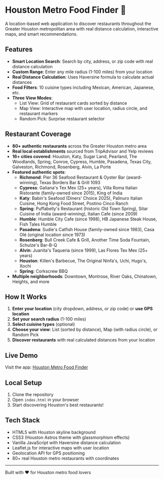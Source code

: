 # Houston Metro Food Finder 🍕

A location-based web application to discover restaurants throughout the Greater Houston metropolitan area with real distance calculation, interactive maps, and smart recommendations.

## Features
- **Smart Location Search**: Search by city, address, or zip code with real distance calculation
- **Custom Range**: Enter any mile radius (1-100 miles) from your location
- **Real Distance Calculation**: Uses Haversine formula to calculate actual distances
- **Food Filters**: 10 cuisine types including Mexican, American, Japanese, etc.
- **Three View Modes**:
  - List View: Grid of restaurant cards sorted by distance
  - Map View: Interactive map with user location, radius circle, and restaurant markers
  - Random Pick: Surprise restaurant selector

## Restaurant Coverage
- **80+ authentic restaurants** across the Greater Houston metro area
- **Real local establishments** sourced from TripAdvisor and Yelp reviews
- **16+ cities covered**: Houston, Katy, Sugar Land, Pearland, The Woodlands, Spring, Conroe, Cypress, Humble, Pasadena, Texas City, Galveston, Richmond, Rosenberg, Alvin, La Porte
- **Featured authentic spots**:
  - **Richmond**: Pier 36 Seafood Restaurant & Oyster Bar (award-winning), Texas Borders Bar & Grill 1093
  - **Cypress**: Galiana's Tex Mex (25+ years), Villa Roma Italian Ristorante (family-owned since 2015), King of India
  - **Katy**: Babin's Seafood (Diners' Choice 2025), Palinuro Italian Cuisine, Hong Kong Food Street, Postino Cinco Ranch
  - **Spring**: Puffabelly's Restaurant (historic Old Town Spring), Sitar Cuisine of India (award-winning), Italian Cafe (since 2009)
  - **Humble**: Humble City Cafe (since 1998), HB Japanese Steak House, Fish Tales Humble
  - **Pasadena**: Sudie's Catfish House (family-owned since 1983), Casa Olé (original location since 1973)
  - **Rosenberg**: Bull Creek Cafe & Grill, Another Time Soda Fountain, Schulze's Bar-B-Q
  - **Alvin**: Juanita's Taqueria (since 1999), Las Flores Tex Mex (25+ years)
  - **Houston**: Killen's Barbecue, The Original Ninfa's, Uchi, Hugo's, Xochi
  - **Spring**: Corkscrew BBQ
- **Multiple neighborhoods**: Downtown, Montrose, River Oaks, Chinatown, Heights, and more

## How It Works
1. **Enter your location** (city dropdown, address, or zip code) or **use GPS location**
2. **Set your search radius** (1-100 miles)
3. **Select cuisine types** (optional)
4. **Choose your view**: List (sorted by distance), Map (with radius circle), or Random Pick
5. **Discover restaurants** with real calculated distances from your location

## Live Demo
Visit the app: [Houston Metro Food Finder](https://matthewmarsh09.github.io/Restaurant/)

## Local Setup
1. Clone the repository
2. Open `index.html` in your browser
3. Start discovering Houston's best restaurants!

## Tech Stack
- HTML5 with Houston skyline background
- CSS3 (Houston Astros theme with glassmorphism effects)
- Vanilla JavaScript with Haversine distance calculation
- Leaflet.js for interactive maps with user location
- Geolocation API for GPS positioning
- 80+ real Houston metro restaurants with coordinates

---
Built with ❤️ for Houston metro food lovers 